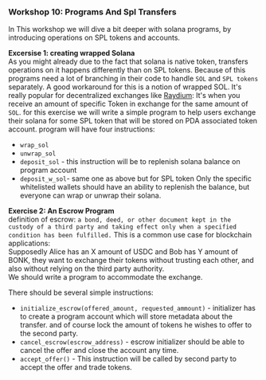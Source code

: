 ### Workshop 10: Programs And Spl Transfers
In This workshop we will dive a bit deeper with solana programs, by introducing operations
on SPL tokens and accounts.

**Excersise 1: creating wrapped Solana**\
As you might already due to the fact that solana is native token, transfers
operations on it happens differently than on SPL tokens. Because of this programs need a lot 
of branching in their code to handle `SOL` and `SPL tokens` separately. A good workaround for this
is a notion of wrapped SOL. It's really popular for decentralized exchanges like [Raydium](https://raydium.io/):
It's when you receive an amount of specific Token in exchange for the same amount of `SOL`. for this
exercise we will write a simple program to help users exchange their solana for some SPL token
that will be stored on PDA associated token account. program will have four instructions:
* `wrap_sol`
* `unwrap_sol`
* `deposit_sol` - this instruction will be to replenish solana balance on program account
* `deposit_w_sol`- same one as above but for SPL token
Only the specific whitelisted wallets should have an ability to replenish the balance,
but everyone can wrap or unwrap their solana.

**Exercise 2: An Escrow Program**\
definition of escrow: `a bond, deed, or other document kept in the custody of a third party and taking effect only when a specified condition has been fulfilled.`
This is a common use case for blockchain applications:\
Supposedly Alice has an X amount of USDC and Bob has Y amount of BONK, they want to
exchange their tokens without trusting each other, and also without relying on the third party authority.\
We should write a program to accommodate the exchange.

There should be several simple instructions:
* `initialize_escrow(offered_amount, requested_ammount)` - initializer has to create a program account which will store metadata about the transfer.
and of course lock the amount of tokens he wishes to offer to the second party.
* `cancel_escrow(escrow_address)` - escrow initializer should be able to cancel the offer and close the
account any time.
* `accept_offer()` - This instruction will be called by second party to accept the offer and trade tokens.




